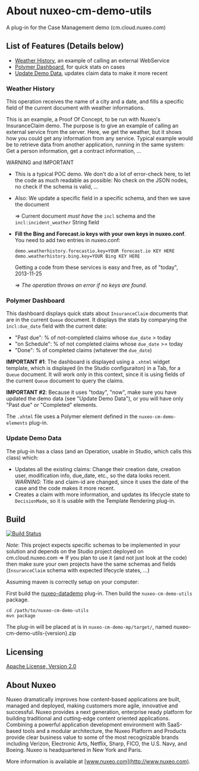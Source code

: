 # About nuxeo-cm-demo-utils

A plug-in for the Case Management demo (cm.cloud.nuxeo.com)

## List of Features (Details below)

* [Weather History](#weather-history), an example of calling an external WebService
* [Polymer Dashboard](#polymer-dashboard), for quick stats on cases
* [Update Demo Data](#update-demo-data), updates claim data to make it more recent


### Weather History

This operation receives the name of a city and a date, and fills a specific
field of the current document with weather informations.

This is an example, a Proof Of Concept, to be run with Nuxeo's InsuranceClaim
demo. The purpose is to give an example of calling an external service from
the server. Here, we get the weather, but it shows how you could get any
information from any service. Typical example would be to retrieve data from
another application, running in the same system: Get a person information,
get a contract information, ...

WARNING and IMPORTANT

* This is a typical POC demo. We don't do a lot of error-check here, to let the code as much readable as possible: No check on the JSON nodes, no check if the schema is valid, ...
* Also: We update a specific field in a specific schema, and then we save the document

	=> Current document _must have_ the `incl` schema and the `incl:incident_weather` String field

* **Fill the Bing and Forecast.io keys with your own keys in nuxeo.conf**. You need to add two entries in nuxeo.conf:
    ```
    demo.weatherhistory.forecastio.key=YOUR forecast.io KEY HERE
    demo.weatherhistory.bing.key=YOUR Bing KEY HERE 
    ```


    Getting a code from these services is easy and free, as of "today", 2013-11-25

    => _The operation throws an error  if no keys are found_.


### Polymer Dashboard

This dashboard displays quick stats about `InsuranceClaim` documents that are in the current `Queue` document. It displays the stats by comparying the `ìncl:due_date` field with the current date:

* "Past due": % of not-completed claims whose `due_date` > today
* "on Schedule": % of not completed claims whose `due_date` >= today
* "Done": % of completed claims (whatever the `due_date`)

**IMPORTANT #1**: The dashboard is displayed using a `.xhtml` widget template, which is displayed (in the Studio configuraiton) in a Tab, for a `Queue` document. It will work only in this context, since it is using fields of the current `Queue` document to query the claims.

**IMPORTANT #2**: Because it uses "today", "now", make sure you have updated the demo data (see "Update Demo Data"), or you will have only "Past due" or "Completed" elements.

The `.xhtml` file uses a Polymer element defined in the `nuxeo-cm-demo-elements` plug-in.


### Update Demo Data

The plug-in has a class (and an Operation, usable in Studio, which calls this class) which:

* Updates all the existing claims: Change their creation date, creation user, modification info, due_date, etc., so the data looks recent. _WARNING_: Title and claim-id are changed, since it uses the date of the case and the code makes it more recent.
* Creates a claim with more information, and updates its lifecycle state to `DecisionMade`, so it is usable with the Template Rendering plug-in.


## Build

[![Build Status](https://qa.nuxeo.org/jenkins/buildStatus/icon?job=Sandbox/sandbox_nuxeo-cm-demo-utils-master)](https://qa.nuxeo.org/jenkins/view/sandbox/job/Sandbox/job/sandbox_nuxeo-cm-demo-utils-master/)

_Note_: This project expects specific schemas to be implemented in your solution and depends on the Studio project deployed on cm.cloud.nuxeo.com => If you plan to use it (and not just look at the code) then make sure your own projects have the same schemas and fields (`InsuranceClaim` schema with expected lifecycle states, ...)

Assuming maven is correctly setup on your computer:

First build the [nuxeo-datademo](https://github.com/nuxeo-sandbox/nuxeo-datademo) plug-in. Then build the `nuxeo-cm-demo-utils` package.

    cd /path/to/nuxeo-cm-demo-utils
    mvn package

The plug-in will be placed at is in `nuxeo-cm-demo-mp/target/`, named nuxeo-cm-demo-utils-{version}.zip

## Licensing

[Apache License, Version 2.0](http://www.apache.org/licenses/LICENSE-2.0)


## About Nuxeo

Nuxeo dramatically improves how content-based applications are built, managed and deployed, making customers more agile, innovative and successful. Nuxeo provides a next generation, enterprise ready platform for building traditional and cutting-edge content oriented applications. Combining a powerful application development environment with SaaS-based tools and a modular architecture, the Nuxeo Platform and Products provide clear business value to some of the most recognizable brands including Verizon, Electronic Arts, Netflix, Sharp, FICO, the U.S. Navy, and Boeing. Nuxeo is headquartered in New York and Paris.

More information is available at [www.nuxeo.com](http://www.nuxeo.com).
